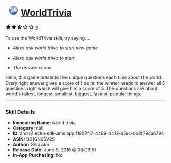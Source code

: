 # &nbsp;<img src="skill_icon" alt="WorldTrivia icon" width="36"> [WorldTrivia](http://alexa.amazon.com/#skills/amzn1.echo-sdk-ams.app.f1907f17-4489-4413-a5ac-db8f79cab794)
![2.5 stars](../../images/ic_star_black_18dp_1x.png)![2.5 stars](../../images/ic_star_black_18dp_1x.png)![2.5 stars](../../images/ic_star_half_black_18dp_1x.png)![2.5 stars](../../images/ic_star_border_black_18dp_1x.png)![2.5 stars](../../images/ic_star_border_black_18dp_1x.png) 2

To use the WorldTrivia skill, try saying...

* *Alexa ask world trivia to start new game*

* *Alexa ask world trivia to start*

* *The answer is one*

Hello, this game presents five unique questions each time about the world. Every right answer gives a score of 1 point, the winner needs to answer all 5 questions right which will give him a score of 5. The questions are about world's tallest, longest, smallest, biggest, fastest, popular things.

***

### Skill Details

* **Invocation Name:** world trivia
* **Category:** null
* **ID:** amzn1.echo-sdk-ams.app.f1907f17-4489-4413-a5ac-db8f79cab794
* **ASIN:** B01GN6SV2S
* **Author:** Shravani
* **Release Date:** June 8, 2016 @ 08:09:51
* **In-App Purchasing:** No
